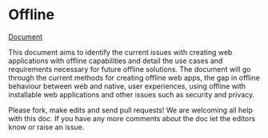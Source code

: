 Offline 
===================

[Document](http://w3c-webmob.github.io/offline/) 

This document aims to identify the current issues with creating web applications with offline capabilities and detail the use cases and requirements necessary for future offline solutions. The document will go through the current methods for creating offline web apps, the gap in offline behaviour between web and native, user experiences, using offline with installable web applications and other issues such as security and privacy.

Please fork, make edits and send pull requests! We are welcoming all help with this doc. If you have any more comments about the doc let the editors know or raise an issue. 


